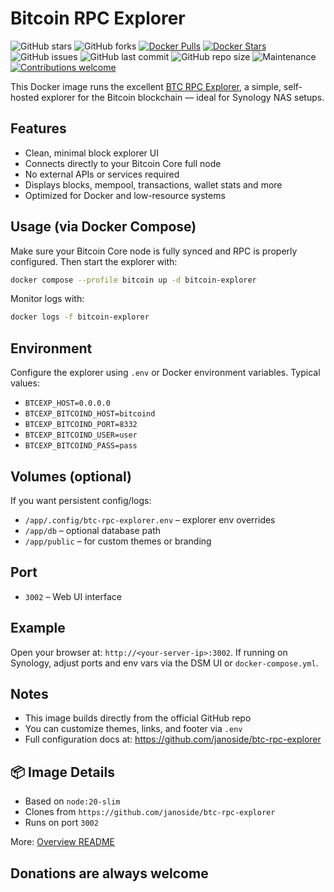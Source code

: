 # Bitcoin RPC Explorer
![GitHub stars](https://img.shields.io/github/stars/magicdude4eva/btc-fullnode-stack?style=social)
![GitHub forks](https://img.shields.io/github/forks/magicdude4eva/btc-fullnode-stack?style=social)
[![Docker Pulls](https://img.shields.io/docker/pulls/magicdude4eva/btc-bitcoin-explorer)](https://hub.docker.com/r/magicdude4eva/btc-bitcoin-explorer)
[![Docker Stars](https://img.shields.io/docker/stars/magicdude4eva/btc-bitcoin-explorer)](https://hub.docker.com/r/magicdude4eva/btc-bitcoin-explorer)
![GitHub issues](https://img.shields.io/github/issues/magicdude4eva/btc-fullnode-stack)
![GitHub last commit](https://img.shields.io/github/last-commit/magicdude4eva/btc-fullnode-stack)
![GitHub repo size](https://img.shields.io/github/repo-size/magicdude4eva/btc-fullnode-stack)
![Maintenance](https://img.shields.io/maintenance/yes/2025)
[![Contributions welcome](https://img.shields.io/badge/contributions-welcome-brightgreen.svg)](https://github.com/magicdude4eva/btc-fullnode-stack/issues)

This Docker image runs the excellent [BTC RPC Explorer](https://github.com/janoside/btc-rpc-explorer), a simple, self-hosted explorer for the Bitcoin blockchain — ideal for Synology NAS setups.

## Features
- Clean, minimal block explorer UI  
- Connects directly to your Bitcoin Core full node  
- No external APIs or services required  
- Displays blocks, mempool, transactions, wallet stats and more  
- Optimized for Docker and low-resource systems  

## Usage (via Docker Compose)
Make sure your Bitcoin Core node is fully synced and RPC is properly configured. Then start the explorer with:

```bash
docker compose --profile bitcoin up -d bitcoin-explorer
```

Monitor logs with:
```bash
docker logs -f bitcoin-explorer
```

## Environment
Configure the explorer using `.env` or Docker environment variables. Typical values:

- `BTCEXP_HOST=0.0.0.0`  
- `BTCEXP_BITCOIND_HOST=bitcoind`  
- `BTCEXP_BITCOIND_PORT=8332`  
- `BTCEXP_BITCOIND_USER=user`  
- `BTCEXP_BITCOIND_PASS=pass`  

## Volumes (optional)
If you want persistent config/logs:
- `/app/.config/btc-rpc-explorer.env` – explorer env overrides  
- `/app/db` – optional database path  
- `/app/public` – for custom themes or branding

## Port
- `3002` – Web UI interface  

## Example
Open your browser at: `http://<your-server-ip>:3002`. If running on Synology, adjust ports and env vars via the DSM UI or `docker-compose.yml`.

## Notes
- This image builds directly from the official GitHub repo  
- You can customize themes, links, and footer via `.env`  
- Full configuration docs at: https://github.com/janoside/btc-rpc-explorer

## 📦 Image Details

- Based on `node:20-slim`
- Clones from `https://github.com/janoside/btc-rpc-explorer`
- Runs on port `3002`

More: [Overview README](https://github.com/magicdude4eva/btc-fullnode-stack)


## Donations are always welcome
